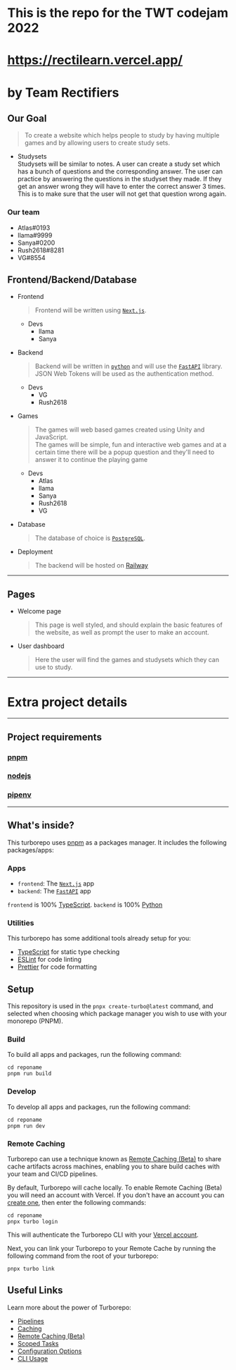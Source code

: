 # **This is the repo for the TWT codejam 2022**
# https://rectilearn.vercel.app/
# by Team Rectifiers

## Our Goal  

> To create a website which helps people to study by having multiple games and by allowing users to create study sets.

- Studysets  
    Studysets will be similar to notes. A user can create a study set which has a bunch of questions and the corresponding answer. The user can practice by answering the questions in the studyset they made. If they get an answer wrong they will have to enter the correct answer 3 times. This is to make sure that the user will not get that question wrong again.


### Our team
- Atlas#0193
- llama#9999
- Sanya#0200
- Rush2618#8281
- VG#8554

## Frontend/Backend/Database

- Frontend
    > Frontend will be written using [`Next.js`](https://nextjs.org/).
    - Devs
      - llama
      - Sanya

- Backend
    > Backend will be written in [`python`](https://www.python.org/) and will use the [`FastAPI`](https://fastapi.tiangolo.com/) library.  
    JSON Web Tokens will be used as the authentication method.
    - Devs
        - VG
        - Rush2618

- Games
    > The games will web based games created using Unity and JavaScript.  
    The games will be simple, fun and interactive web games and at a certain time there will be a popup question and they'll need to answer it to continue the playing game
    - Devs
        - Atlas
        - llama
        - Sanya
        - Rush2618
        - VG

- Database
    > The database of choice is [`PostgreSQL`](https://www.postgresql.org/).  

- Deployment
    > The backend will be hosted on [Railway](https://railway.app/)

___

## Pages
- Welcome page
    > This page is well styled, and should explain the basic features of the website, as well as prompt the user to make an account.

- User dashboard
    > Here the user will find the games and studysets which they can use to study.
___

# Extra project details

___
## Project requirements

### [pnpm](https://pnpm.io)
### [nodejs](https://nodejs.org)
### [pipenv](https://pipenv.pypa.io/en/latest/)
___

## What's inside?

This turborepo uses [pnpm](https://pnpm.io) as a packages manager. It includes the following packages/apps:

### Apps

- `frontend`: The [`Next.js`](https://nextjs.org) app
- `backend`: The [`FastAPI`](https://fastapi.tiangolo.com/) app

`frontend` is 100% [TypeScript](https://www.typescriptlang.org/).
`backend` is 100% [Python](https://www.python.org)

### Utilities

This turborepo has some additional tools already setup for you:

- [TypeScript](https://www.typescriptlang.org/) for static type checking
- [ESLint](https://eslint.org/) for code linting
- [Prettier](https://prettier.io) for code formatting

## Setup

This repository is used in the `pnpx create-turbo@latest` command, and selected when choosing which package manager you wish to use with your monorepo (PNPM).

### Build

To build all apps and packages, run the following command:

```
cd reponame
pnpm run build
```

### Develop

To develop all apps and packages, run the following command:

```
cd reponame
pnpm run dev
```

### Remote Caching

Turborepo can use a technique known as [Remote Caching (Beta)](https://turborepo.org/docs/features/remote-caching) to share cache artifacts across machines, enabling you to share build caches with your team and CI/CD pipelines.

By default, Turborepo will cache locally. To enable Remote Caching (Beta) you will need an account with Vercel. If you don't have an account you can [create one](https://vercel.com/signup), then enter the following commands:

```
cd reponame
pnpx turbo login
```

This will authenticate the Turborepo CLI with your [Vercel account](https://vercel.com/docs/concepts/personal-accounts/overview).

Next, you can link your Turborepo to your Remote Cache by running the following command from the root of your turborepo:

```
pnpx turbo link
```

## Useful Links

Learn more about the power of Turborepo:

- [Pipelines](https://turborepo.org/docs/features/pipelines)
- [Caching](https://turborepo.org/docs/features/caching)
- [Remote Caching (Beta)](https://turborepo.org/docs/features/remote-caching)
- [Scoped Tasks](https://turborepo.org/docs/features/scopes)
- [Configuration Options](https://turborepo.org/docs/reference/configuration)
- [CLI Usage](https://turborepo.org/docs/reference/command-line-reference)
